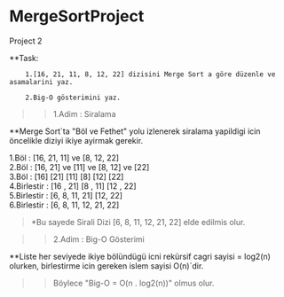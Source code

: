 # MergeSortProject

Project 2

\*\*Task:

        1.[16, 21, 11, 8, 12, 22] dizisini Merge Sort a göre düzenle ve asamalarini yaz.

        2.Big-O gösterimini yaz.

> > 1.Adim : Siralama

\*\*Merge Sort`ta "Böl ve Fethet" yolu izlenerek siralama yapildigi icin öncelikle diziyi ikiye ayirmak gerekir.

1.Böl : [16, 21, 11] ve [8, 12, 22]  
2.Böl : [16, 21] ve [11] ve [8, 12] ve [22]  
3.Böl : [16] [21] [11] [8] [12] [22]  
4.Birlestir : [16 , 21] [8 , 11] [12 , 22]  
5.Birlestir : [6, 8, 11, 21] [12, 22]  
6.Birlestir : [6, 8, 11, 12, 21, 22]

> \*Bu sayede Sirali Dizi [6, 8, 11, 12, 21, 22] elde edilmis olur.

> > 2.Adim : Big-O Gösterimi

\*\*Liste her seviyede ikiye bölündügü icni rekürsif cagri sayisi = log2(n) olurken, birlestirme icin gereken islem sayisi O(n)`dir.

> > Böylece "Big-O = O(n . log2(n))" olmus olur.
